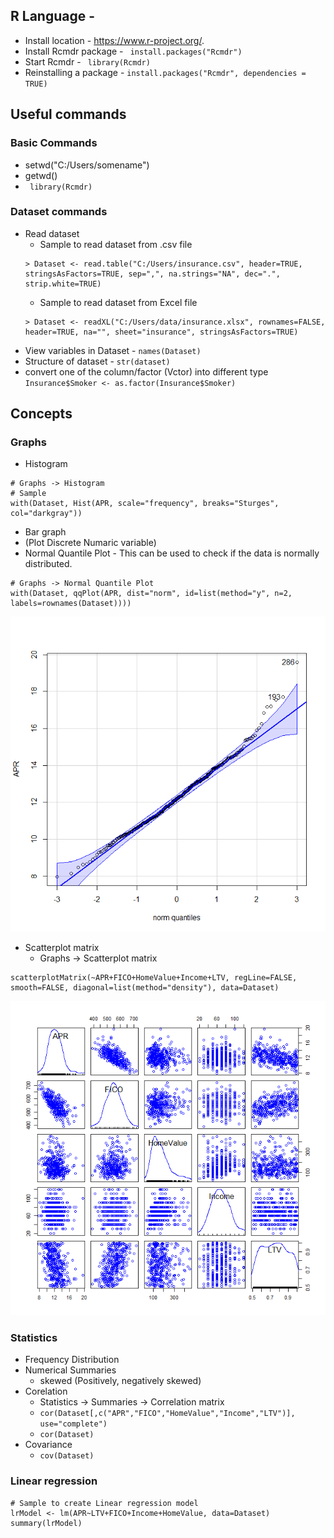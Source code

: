 R Language - 
-----------

* Install location - https://www.r-project.org/.
* Install Rcmdr package - ` install.packages("Rcmdr")`
* Start Rcmdr - ` library(Rcmdr)`
* Reinstalling a package - `install.packages("Rcmdr", dependencies = TRUE)`



## Useful commands 

### Basic Commands 
* setwd("C:/Users/somename")
* getwd()
* ` library(Rcmdr)`

### Dataset commands 
* Read dataset
  * Sample  to read dataset from .csv file 
  ```
  > Dataset <- read.table("C:/Users/insurance.csv", header=TRUE, stringsAsFactors=TRUE, sep=",", na.strings="NA", dec=".", strip.white=TRUE)
  ```
  * Sample  to read dataset from Excel file 
  ```
  > Dataset <- readXL("C:/Users/data/insurance.xlsx", rownames=FALSE, header=TRUE, na="", sheet="insurance", stringsAsFactors=TRUE)
  ```
* View variables in Dataset - `names(Dataset)`
* Structure of dataset - `str(dataset)`
* convert one of the column/factor (Vctor) into different type `Insurance$Smoker <- as.factor(Insurance$Smoker)`



## Concepts 

### Graphs

* Histogram
```
# Graphs -> Histogram 
# Sample 
with(Dataset, Hist(APR, scale="frequency", breaks="Sturges", col="darkgray"))
```
* Bar graph
* (Plot Discrete Numaric variable) 
* Normal Quantile Plot - This can be used to check if the data is normally distributed.
```
# Graphs -> Normal Quantile Plot
with(Dataset, qqPlot(APR, dist="norm", id=list(method="y", n=2, labels=rownames(Dataset))))
```
![Normal Quantil Plot](Images/normalquantileplot.png?raw=true "Normal Quantil Plot")
* Scatterplot matrix
  * Graphs -> Scatterplot matrix 
 ```
 scatterplotMatrix(~APR+FICO+HomeValue+Income+LTV, regLine=FALSE, smooth=FALSE, diagonal=list(method="density"), data=Dataset)
 ```
![Scatter plot matrix](Images/scatterplotmatrix.png?raw=true "Scatter plot matrix")


### Statistics
* Frequency Distribution
* Numerical Summaries 
  * skewed (Positively, negatively skewed)
* Corelation 
  * Statistics -> Summaries -> Correlation matrix
  * `cor(Dataset[,c("APR","FICO","HomeValue","Income","LTV")], use="complete")`
  * `cor(Dataset)`
* Covariance
  * `cov(Dataset)`


### Linear regression
```
# Sample to create Linear regression model
lrModel <- lm(APR~LTV+FICO+Income+HomeValue, data=Dataset)
summary(lrModel)
```
